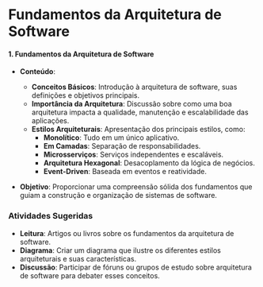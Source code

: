 # Fundamentos da Arquitetura de Software

#### 1. Fundamentos da Arquitetura de Software
- **Conteúdo**:
  - **Conceitos Básicos**: Introdução à arquitetura de software, suas definições e objetivos principais.
  - **Importância da Arquitetura**: Discussão sobre como uma boa arquitetura impacta a qualidade, manutenção e escalabilidade das aplicações.
  - **Estilos Arquiteturais**: Apresentação dos principais estilos, como:
    - **Monolítico**: Tudo em um único aplicativo.
    - **Em Camadas**: Separação de responsabilidades.
    - **Microsserviços**: Serviços independentes e escaláveis.
    - **Arquitetura Hexagonal**: Desacoplamento da lógica de negócios.
    - **Event-Driven**: Baseada em eventos e reatividade.
  
- **Objetivo**: Proporcionar uma compreensão sólida dos fundamentos que guiam a construção e organização de sistemas de software.

### Atividades Sugeridas
- **Leitura**: Artigos ou livros sobre os fundamentos da arquitetura de software.
- **Diagrama**: Criar um diagrama que ilustre os diferentes estilos arquiteturais e suas características.
- **Discussão**: Participar de fóruns ou grupos de estudo sobre arquitetura de software para debater esses conceitos.
